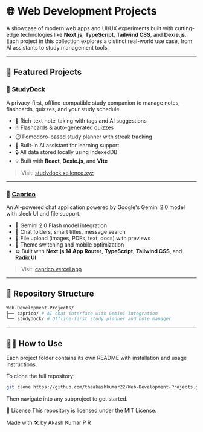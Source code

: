 # 🌐 Web Development Projects

A showcase of modern web apps and UI/UX experiments built with cutting-edge technologies like **Next.js**, **TypeScript**, **Tailwind CSS**, and **Dexie.js**. Each project in this collection explores a distinct real-world use case, from AI assistants to study management tools.

---

## 🚀 Featured Projects

### 🧠 [StudyDock](https://studydock.xellence.xyz)

A privacy-first, offline-compatible study companion to manage notes, flashcards, quizzes, and your study schedule.

- 📝 Rich-text note-taking with tags and AI suggestions
- 🃏 Flashcards & auto-generated quizzes
- ⏱️ Pomodoro-based study planner with streak tracking
- 🧠 Built-in AI assistant for learning support
- 🔒 All data stored locally using IndexedDB
- 💡 Built with **React**, **Dexie.js**, and **Vite**

> Visit: [studydock.xellence.xyz](https://studydock.xellence.xyz)

---

### 💬 [Caprico](https://caprico.vercel.app)

An AI-powered chat application powered by Google's Gemini 2.0 model with sleek UI and file support.

- 🤖 Gemini 2.0 Flash model integration
- 📂 Chat folders, smart titles, message search
- 📎 File upload (images, PDFs, text, docs) with previews
- 🌙 Theme switching and mobile optimization
- ⚙️ Built with **Next.js 14 App Router**, **TypeScript**, **Tailwind CSS**, and **Radix UI**

> Visit: [caprico.vercel.app](https://caprico.vercel.app)

---

## 📁 Repository Structure
```bash
Web-Development-Projects/ 
├── caprico/ # AI chat interface with Gemini integration 
└── studydock/ # Offline-first study planner and note manager
```

---

## 🧑‍💻 How to Use

Each project folder contains its own README with installation and usage instructions.

To clone the full repository:

```bash
git clone https://github.com/theakashkumar22/Web-Development-Projects.git
```
Then navigate into any subproject to get started.

📜 License
This repository is licensed under the MIT License.

Made with 🛠️ by Akash Kumar P R
